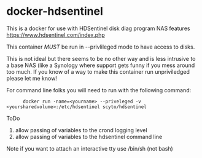 # docker-hdsentinel
This is a docker for use with HDSentinel disk diag program NAS features https://www.hdsentinel.com/index.php

This container *MUST* be run in --privlileged mode to have access to disks.

This is not ideal but there seems to be no other way and is less intrusive to a base NAS (like a Synology where support gets funny if you mess around too much.  If you know of a way to make this container run unpriviledged please let me know!

For command line folks you will need to run with the following command:

          docker run -name=<yourname> --priveleged -v <yoursharedvolume>:/etc/hdsentinel scyto/hdsentinel
          
ToDo
1. allow passing of variables to the crond logging level 
2. allow passing of variables to the hdsentinel command line

Note if you want to attach an interactive tty use /bin/sh (not bash)
